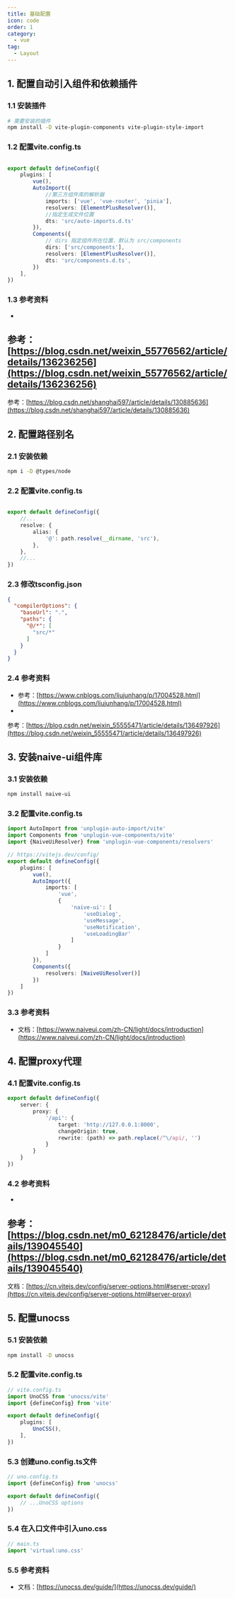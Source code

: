 ```yaml
---
title: 基础配置
icon: code
order: 1
category:
  - vue
tag:
  - Layout
---
```


## 1. 配置自动引入组件和依赖插件

### 1.1 安装插件

```bash
# 需要安装的插件
npm install -D vite-plugin-components vite-plugin-style-import
```

### 1.2 配置vite.config.ts

```typescript

export default defineConfig({
    plugins: [
        vue(),
        AutoImport({
            //第三方组件库的解析器
            imports: ['vue', 'vue-router', 'pinia'],
            resolvers: [ElementPlusResolver()],
            //指定生成文件位置
            dts: 'src/auto-imports.d.ts'
        }),
        Components({
            // dirs 指定组件所在位置，默认为 src/components
            dirs: ['src/components'],
            resolvers: [ElementPlusResolver()],
            dts: 'src/components.d.ts',
        })
    ],
})

```

### 1.3 参考资料

-

参考：[https://blog.csdn.net/weixin_55776562/article/details/136236256](https://blog.csdn.net/weixin_55776562/article/details/136236256)
-
参考：[https://blog.csdn.net/shanghai597/article/details/130885636](https://blog.csdn.net/shanghai597/article/details/130885636)

## 2. 配置路径别名

### 2.1 安装依赖

```bash
npm i -D @types/node
```

### 2.2 配置vite.config.ts

```typescript

export default defineConfig({
    //...
    resolve: {
        alias: {
            '@': path.resolve(__dirname, 'src'),
        },
    },
    //...
})
```

### 2.3 修改tsconfig.json

```json
{
  "compilerOptions": {
    "baseUrl": ".",
    "paths": {
      "@/*": [
        "src/*"
      ]
    }
  }
}
```

### 2.4 参考资料

- 参考：[https://www.cnblogs.com/liujunhang/p/17004528.html](https://www.cnblogs.com/liujunhang/p/17004528.html)
-

参考：[https://blog.csdn.net/weixin_55555471/article/details/136497926](https://blog.csdn.net/weixin_55555471/article/details/136497926)

## 3. 安装naive-ui组件库

### 3.1 安装依赖

```bash
npm install naive-ui
```

### 3.2 配置vite.config.ts

```typescript
import AutoImport from 'unplugin-auto-import/vite'
import Components from 'unplugin-vue-components/vite'
import {NaiveUiResolver} from 'unplugin-vue-components/resolvers'

// https://vitejs.dev/config/
export default defineConfig({
    plugins: [
        vue(),
        AutoImport({
            imports: [
                'vue',
                {
                    'naive-ui': [
                        'useDialog',
                        'useMessage',
                        'useNotification',
                        'useLoadingBar'
                    ]
                }
            ]
        }),
        Components({
            resolvers: [NaiveUiResolver()]
        })
    ]
})
```

### 3.3 参考资料

- 文档：[https://www.naiveui.com/zh-CN/light/docs/introduction](https://www.naiveui.com/zh-CN/light/docs/introduction)

## 4. 配置proxy代理

### 4.1 配置vite.config.ts

```typescript
export default defineConfig({
    server: {
        proxy: {
            '/api': {
                target: 'http://127.0.0.1:8000',
                changeOrigin: true,
                rewrite: (path) => path.replace(/^\/api/, '')
            }
        }
    }
})
```

### 4.2 参考资料

-

参考：[https://blog.csdn.net/m0_62128476/article/details/139045540](https://blog.csdn.net/m0_62128476/article/details/139045540)
-
文档：[https://cn.vitejs.dev/config/server-options.html#server-proxy](https://cn.vitejs.dev/config/server-options.html#server-proxy)

## 5. 配置unocss

### 5.1 安装依赖

```bash
npm install -D unocss
```

### 5.2 配置vite.config.ts

```typescript
// vite.config.ts
import UnoCSS from 'unocss/vite'
import {defineConfig} from 'vite'

export default defineConfig({
    plugins: [
        UnoCSS(),
    ],
})
```

### 5.3 创建uno.config.ts文件

```typescript
// uno.config.ts
import {defineConfig} from 'unocss'

export default defineConfig({
    // ...UnoCSS options
})
```

### 5.4 在入口文件中引入uno.css

```typescript
// main.ts
import 'virtual:uno.css'
```

### 5.5 参考资料

- 文档：[https://unocss.dev/guide/](https://unocss.dev/guide/)





